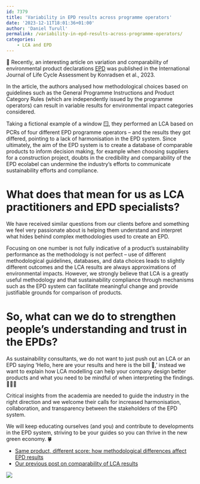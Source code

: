 ```yaml
---
id: 7379
title: 'Variability in EPD results across programme operators'
date: '2023-12-11T18:01:36+01:00'
author: 'Daniel Turull'
permalink: /variability-in-epd-results-across-programme-operators/
categories:
    - LCA and EPD
---
```


💭 Recently, an interesting article on variation and comparability of environmental product declarations [EPD](/are-you-developing-a-new-product-and-need-an-environmental-product-declaration-epd/) was published in the International Journal of Life Cycle Assessment by Konradsen et al., 2023.

In the article, the authors analysed how methodological choices based on guidelines such as the General Programme Instructions and Product Category Rules (which are independently issued by the programme operators) can result in variable results for environmental impact categories considered.

Taking a fictional example of a window 🪟, they performed an LCA based on PCRs of four different EPD programme operators – and the results they got differed, pointing to a lack of harmonisation in the EPD system. Since ultimately, the aim of the EPD system is to create a database of comparable products to inform decision making, for example when choosing suppliers for a construction project, doubts in the credibility and comparability of the EPD ecolabel can undermine the industry’s efforts to communicate sustainability efforts and compliance.

# What does that mean for us as LCA practitioners and EPD specialists?   

We have received similar questions from our clients before and something we feel very passionate about is helping them understand and interpret what hides behind complex methodologies used to create an EPD.

Focusing on one number is not fully indicative of a product’s sustainability performance as the methodology is not perfect – use of different methodological guidelines, databases, and data choices leads to slightly different outcomes and the LCA results are always approximations of environmental impacts. However, we strongly believe that LCA is a greatly useful methodology and that sustainability compliance through mechanisms such as the EPD system can facilitate meaningful change and provide justifiable grounds for comparison of products.

# So, what can we do to strengthen people’s understanding and trust in the EPDs?   

As sustainability consultants, we do not want to just push out an LCA or an EPD saying ‘Hello, here are your results and here is the bill 💸,’ instead we want to explain how LCA modelling can help your company design better products and what you need to be mindful of when interpreting the findings. 🙋🏻‍♀️

Critical insights from the academia are needed to guide the industry in the right direction and we welcome their calls for increased harmonisation, collaboration, and transparency between the stakeholders of the EPD system.

We will keep educating ourselves (and you) and contribute to developments in the EPD system, striving to be your guides so you can thrive in the new green economy. 🍀

- [Same product, different score: how methodological differences affect EPD results](https://link.springer.com/article/10.1007/s11367-023-02246-x)
- [Our previous post on comparability of LCA results](/seminar-for-stockholm-material-hub/)

 ![](/assets/images/epd-comanies.jpg)